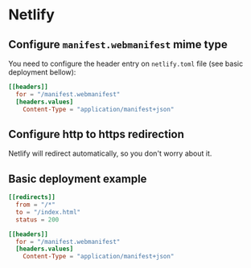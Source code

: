 # Netlify

## Configure `manifest.webmanifest` mime type

You need to configure the header entry on `netlify.toml` file (see basic deployment bellow):
```toml
[[headers]]
  for = "/manifest.webmanifest"
  [headers.values]
    Content-Type = "application/manifest+json"
```

## Configure http to https redirection

Netlify will redirect automatically, so you don't worry about it.

## Basic deployment example

```toml
[[redirects]]
  from = "/*"
  to = "/index.html"
  status = 200

[[headers]]
  for = "/manifest.webmanifest"
  [headers.values]
    Content-Type = "application/manifest+json"
```
